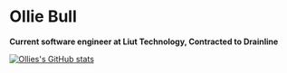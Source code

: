 # Ollie Bull 

**Current software engineer at Liut Technology, Contracted to Drainline**

[![Ollies's GitHub stats](https://github-readme-stats.vercel.app/api?username=OllieBullGB)](https://github.com/anuraghazra/github-readme-stats)

